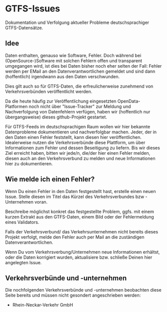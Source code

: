 # GTFS-Issues
Dokumentation und Verfolgung aktueller Probleme deutschsprachiger GTFS-Datensätze.

## Idee
Daten enthalten, genauso wie Software, Fehler. Doch während bei (OpenSource-)Software mit solchen Fehlern offen und transparent umgegangen wird, ist dies bei Daten bisher noch eher selten der Fall: Fehler werden per EMail an den Datenverantwortlichen gemeldet und sind dann (hoffentlich) irgendwann aus den Daten verschwunden.

Dies gilt auch so für GTFS-Daten, die erfreulicherweise zunehmend von Verkehrsverbünden veröffentlicht werden.

Da die heute häufig zur Veröffentlichung eingesetzten OpenData-Platformen noch nicht über "Issue-Tracker" zur Meldung und Nachverfolgung von Datenfehlern verfügen, haben wir (hoffentlich nur übergangsweise) dieses github-Projekt gestartet.

Für GTFS-Feeds im deutschsprachigen Raum wollen wir hier bekannte Datenprobleme dokumentieren und nachverfolgbar machen. Jeder, der in den Daten einen Fehler feststellt, kann diesen hier veröffentlichen. Idealerweise nutzen die Verkehrsverbünde diese Plattform, um über Informationen zum Fehler und dessen Beseitigung zu liefern. Bis wir dieses Ziel erreicht haben, bitten wir jede/n, die/der hier einen Fehler melden, diesen auch an den Verkehrsverbund zu melden und neue Informationen hier zu dokumentieren.

## Wie melde ich einen Fehler?
Wenn Du einen Fehler in den Daten festgestellt hast, erstelle einen neuen Issue. Stelle diesen im Titel das Kürzel des Verkehrsverbundes bzw -Unternehmen voran.

Beschreibe möglichst konkret das festgestellte Problem, ggfs. mit einem kurzen Extrakt aus den GTFS-Daten, einem Bild oder der Fehlermeldung eines Validators.

Falls der Verkehrsverbund/ das Verkehrsunternehmen nicht bereits dieses Projekt verfolgt, melde den Fehler auch per Mail an die zuständigen Datenverantwortlichen.

Wenn Du vom Verkehrsverbung/Unternehmen neue Informationen erhältst, oder die Daten korrigiert wurden, aktualisiere bzw. schließe Deinen hier angelegten Issue.

## Verkehrsverbünde und -unternehmen
Die nochfolgenden Verkehrsverbünde und -unternehmen beobachten diese Seite bereits und müssen nicht gesondert angeschrieben werden:

* Rhein-Neckar-Verkehr GmbH

